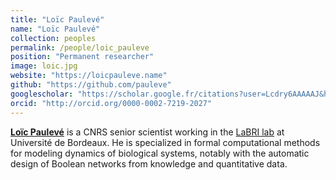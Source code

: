 ```yaml
---
title: "Loïc Paulevé"
name: "Loïc Paulevé"
collection: peoples
permalink: /people/loic_pauleve
position: "Permanent researcher"
image: loic.jpg
website: "https://loicpauleve.name"
github: "https://github.com/pauleve"
googlescholar: "https://scholar.google.fr/citations?user=Lcdry6AAAAAJ&hl=en"
orcid: "http://orcid.org/0000-0002-7219-2027"
---
```


**[Loïc Paulevé](https://loicpauleve.name)** is a CNRS senior scientist working in the [LaBRI lab](https://www.labri.fr) at Université de Bordeaux. He is specialized in formal computational methods for modeling dynamics of biological systems, notably with the automatic design of Boolean networks from knowledge and quantitative data.
